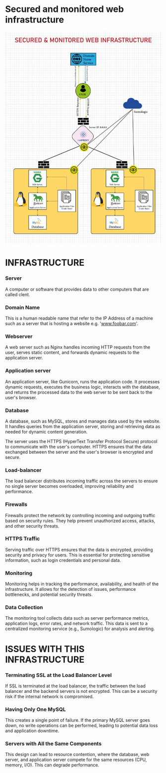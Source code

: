 # Secured and monitored web infrastructure

![Simple Web Stack](secured-and-monitored-web-infrastructure.jpg)

# INFRASTRUCTURE

### Server
A computer or software that provides data to other computers that are called clent.

### Domain Name
This is a human readable name that refer to the IP Address of a machine such as a server that is hosting a website e.g. 'www.foobar.com'.

### Webserver
A web server such as Nginx handles incoming HTTP requests from the user, serves static content, and forwards dynamic requests to the application server.

### Application server
An application server, like Gunicorn, runs the application code. It processes dynamic requests, executes the business logic, interacts with the database, and returns the processed data to the web server to be sent back to the user's browser.

### Database
A database, such as MySQL, stores and manages data used by the website. It handles queries from the application server, storing and retrieving data as needed for dynamic content generation.

The server uses the HTTPS (HyperText Transfer Protocol Secure) protocol to communicate with the user's computer. HTTPS ensures that the data exchanged between the server and the user's browser is encrypted and secure.

### Load-balancer
The load balancer distributes incoming traffic across the servers to ensure no single server becomes overloaded, improving reliability and performance.

### Firewalls
Firewalls protect the network by controlling incoming and outgoing traffic based on security rules. They help prevent unauthorized access, attacks, and other security threats.

### HTTPS Traffic
Serving traffic over HTTPS ensures that the data is encrypted, providing security and privacy for users. This is essential for protecting sensitive information, such as login credentials and personal data.

### Monitoring
Monitoring helps in tracking the performance, availability, and health of the infrastructure. It allows for the detection of issues, performance bottlenecks, and potential security threats.

### Data Collection
The monitoring tool collects data such as server performance metrics, application logs, error rates, and network traffic. This data is sent to a centralized monitoring service (e.g., Sumologic) for analysis and alerting.

# ISSUES WITH THIS INFRASTRUCTURE

### Terminating SSL at the Load Balancer Level
If SSL is terminated at the load balancer, the traffic between the load balancer and the backend servers is not encrypted. This can be a security risk if the internal network is compromised.


### Having Only One MySQL
This creates a single point of failure. If the primary MySQL server goes down, no write operations can be performed, leading to potential data loss and application downtime.

### Servers with All the Same Components
This design can lead to resource contention, where the database, web server, and application server compete for the same resources (CPU, memory, I/O). This can degrade performance.